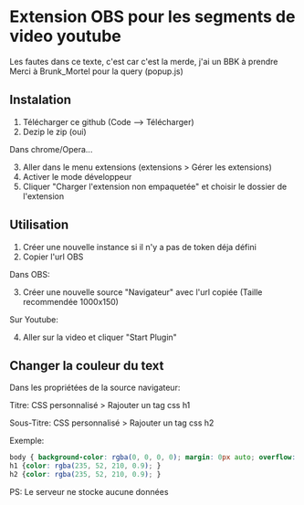# Extension OBS pour les segments de video youtube

Les fautes dans ce texte, c'est car c'est la merde, j'ai un BBK à prendre
Merci à Brunk_Mortel pour la query (popup.js)

## Instalation

1) Télécharger ce github (Code --> Télécharger)
2) Dezip le zip (oui)

Dans chrome/Opera...

3) Aller dans le menu extensions (extensions > Gérer les extensions)
4) Activer le mode développeur
5) Cliquer "Charger l'extension non empaquetée" et choisir le dossier de l'extension

## Utilisation

1) Créer une nouvelle instance si il n'y a pas de token déja défini
2) Copier l'url OBS

Dans OBS:

3) Créer une nouvelle source "Navigateur" avec l'url copiée (Taille recommendée 1000x150)

Sur Youtube:

4) Aller sur la video et cliquer "Start Plugin"

## Changer la couleur du text
Dans les propriétées de la source navigateur:


Titre: CSS personnalisé > Rajouter un tag css h1

Sous-Titre: CSS personnalisé > Rajouter un tag css h2


Exemple:
```css
body { background-color: rgba(0, 0, 0, 0); margin: 0px auto; overflow: hidden; }
h1 {color: rgba(235, 52, 210, 0.9); }
h2 {color: rgba(235, 52, 210, 0.9); }
```

PS: Le serveur ne stocke aucune données
